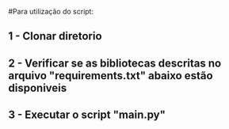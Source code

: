 #Para utilização do script:

## 1 - Clonar diretorio

## 2 - Verificar se as bibliotecas descritas no arquivo **"requirements.txt"** abaixo estão disponiveis

## 3 - Executar o script **"main.py"**
